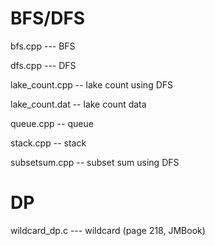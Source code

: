 # BFS/DFS

bfs.cpp	--- BFS

dfs.cpp	--- DFS

lake_count.cpp -- lake count using DFS

lake_count.dat -- lake count data

queue.cpp -- queue

stack.cpp -- stack

subsetsum.cpp -- subset sum using DFS

# DP

wildcard_dp.c	--- wildcard (page 218, JMBook)

